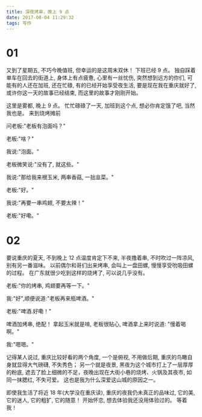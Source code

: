 ```yaml
---
title: 深夜烤串，晚上 9 点
date: 2017-08-04 11:29:32
tags: 写作
---
```


# 01 

又到了星期五, 不巧今晚值班, 但幸运的是这周末双休！ 下班已经 9 点。 独自踩着单车在回去的街道上, 身体上有点疲惫, 心里有一丝忧伤, 突然想到远方的你们, 可能有的人还在加班, 还在忙碌, 有的已经开始享受夜生活, 要是现在我在重庆就好了, 或许你这一天的故事已经结束, 而这里的故事才刚刚开始。

这里是雾都, 晚上 9 点。 忙忙碌碌了一天, 加班到这个点, 想必你肯定饿了吧, 当然我也是。 来到烧烤摊前

问老板:"老板有泡面吗？" 

老板:"啥？"

我说:"泡面。"

老板微笑说:"没有了, 就这些。"

我说:"那给我来根玉米, 两串香菇, 一拙韭菜。"

老板:"好。"

我说:"再要一串鸡翅, 不要太辣！"

老板:"好嘞。"

# 02
要说重庆的夏天, 不到晚上 12 点温度肯定下不来, 半夜撸着串, 不时吹过一阵凉风, 别有另一番滋味。 以前偶尔和哥们出来烤串, 会叫上一盘田螺, 慢慢享受吮吸田螺的过程。 在广东就很少吃到这样的烧烤了, 可以说几乎没有。

老板:"你的烤串, 鸡翅要再等一下。"

我:"好",顺便说道:"老板再来瓶啤酒。"

老板:"啤酒.好嘞！"

啤酒加烤串, 绝配！ 拿起玉米就是啃, 老板很贴心, 啤酒拿上来时说道:
"慢着喝啊。" 

我:"嗯嗯。"

记得某人说过, 重庆比较好看的两个角度, 一个是俯视, 不用做后期, 重庆的鸟瞰自身就显得大气磅礴, 不失秀色； 另一个就是夜景, 黑夜为这个城市打上了一层厚厚的粉底, 遮去了脸上细微的不足，夜晚出现在大街小巷的烧烤、火锅及其夜市, 如同一抹腮红, 不失可爱。 这也是我为什么深爱这山城的原因之一。

即使我生活了将近 18 年(大学没在重庆读), 重庆的夜我仍未真正的品味过, 它的美, 它的迷人, 它的粗犷, 它的随意！ 开始怀恋, 想去体验我还没用体验过的。 等着我！